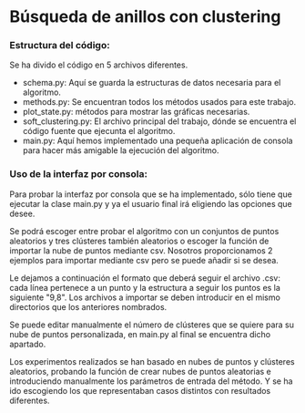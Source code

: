 # Búsqueda de anillos con clustering

### Estructura del código:
Se ha divido el código en 5 archivos diferentes.
- schema.py: Aquí se guarda la estructuras de datos necesaria para el algoritmo.
- methods.py: Se encuentran todos los métodos usados para este trabajo.
- plot_state.py: métodos para mostrar las gráficas necesarias.
- soft_clustering.py: El archivo principal del trabajo, dónde se encuentra el código fuente que ejecunta el algoritmo.
- main.py: Aquí hemos implementado una pequeña aplicación de consola para hacer más amigable la ejecución del algoritmo.

### Uso de la interfaz por consola:
Para probar la interfaz por consola que se ha implementado, sólo tiene que ejecutar 
la clase main.py y ya el usuario final irá eligiendo las opciones que desee.
	
Se podrá escoger entre probar el algoritmo con un conjuntos de puntos aleatorios y tres
clústeres también aleatorios o escoger la función de importar la nube de puntos mediante
csv. Nosotros proporcionamos 2 ejemplos para importar mediante csv pero se puede añadir 
si se desea.
	
Le dejamos a continuación el formato que deberá seguir el archivo .csv: cada línea
pertenece a un punto y la estructura a seguir los puntos es la siguiente "9,8". Los
archivos a importar se deben introducir en el mismo directorios que los anteriores
nombrados.
	
Se puede editar manualmente el número de clústeres que se quiere para su nube de puntos
personalizada, en main.py al final se encuentra dicho apartado.
	
Los experimentos realizados se han basado en nubes de puntos y clústeres aleatorios, probando 
la función de crear nubes de puntos aleatorias e introduciendo manualmente los parámetros de 
entrada del método. Y se ha ido escogiendo los que representaban casos distintos con resultados 
diferentes.
